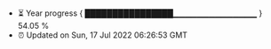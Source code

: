 - ⏳ Year progress { ████████████████▁▁▁▁▁▁▁▁▁▁▁▁▁▁ } 54.05 %
- ⏰ Updated on Sun, 17 Jul 2022 06:26:53 GMT

